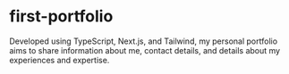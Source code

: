# first-portfolio
Developed using TypeScript, Next.js, and Tailwind, my personal portfolio aims to share information about me, contact details, and details about my experiences and expertise.
